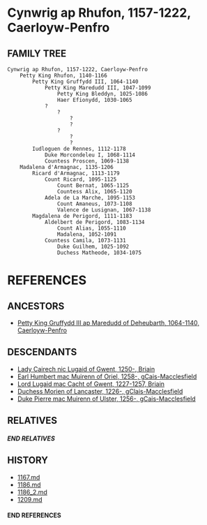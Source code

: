 # Cynwrig ap Rhufon, 1157-1222, Caerloyw-Penfro

## FAMILY TREE 
```
Cynwrig ap Rhufon, 1157-1222, Caerloyw-Penfro
    Petty King Rhufon, 1140-1166
        Petty King Gruffydd III, 1064-1140
            Petty King Maredudd III, 1047-1099
                Petty King Bleddyn, 1025-1086
                Haer Efionydd, 1030-1065
            ?
                ?
                    ?
                    ?
                ?
                    ?
                    ?
        Iudloguen de Rennes, 1112-1178
            Duke Morcondeleu I, 1068-1114
            Countess Proscen, 1069-1138
    Madalena d'Armagnac, 1135-1206
        Ricard d'Armagnac, 1113-1179
            Count Ricard, 1095-1125
                Count Bernat, 1065-1125
                Countess Alix, 1065-1120
            Adela de La Marche, 1095-1153
                Count Amaneus, 1073-1108
                Valence de Lusignan, 1067-1138
        Magdalena de Perigord, 1111-1183
            Aldelbert de Perigord, 1083-1134
                Count Alias, 1055-1110
                Madalena, 1052-1091
            Countess Camila, 1073-1131
                Duke Guilhem, 1025-1092
                Duchess Matheode, 1034-1075
```


# REFERENCES

## ANCESTORS
* [Petty King Gruffydd III ap Maredudd of Deheubarth, 1064-1140, Caerloyw-Penfro](gruffydd_iii_ap_maredudd_1064.md)

## DESCENDANTS
* [Lady Cairech nic Lugaid of Gwent, 1250-, Briain](cairech_nic_lugaid_1250.md)
* [Earl Humbert mac Muirenn of Oriel, 1258-, gCais-Macclesfield](humbert_mac_muirenn_1258.md)
* [Lord Lugaid mac Cacht of Gwent, 1227-1257, Briain](lugaid_mac_cacht_1227.md)
* [Duchess Morien of Lancaster, 1226-, gClais-Macclesfield](morien_1226.md)
* [Duke Pierre mac Muirenn of Ulster, 1256-, gCais-Macclesfield](pierre_mac_muirenn_1256.md)

## RELATIVES

##### END RELATIVES 
## HISTORY
* [1167.md](../h/1167.md)
* [1186.md](../h/1186.md)
* [1186_2.md](../h/1186_2.md)
* [1209.md](../h/1209.md)

#### END REFERENCES
